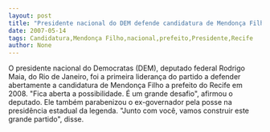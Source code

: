 ```yaml
---
layout: post
title: "Presidente nacional do DEM defende candidatura de Mendonça Filho a prefeito do Recife"
date: 2007-05-14
tags: Candidatura,Mendonça Filho,nacional,prefeito,Presidente,Recife
author: None
---
```

O presidente nacional do Democratas (DEM), deputado federal Rodrigo Maia, do Rio de Janeiro, foi a primeira lideran&ccedil;a do partido a defender abertamente a candidatura de Mendon&ccedil;a Filho a prefeito do Recife em 2008.
&quot;Fica aberta a possibilidade. &Eacute; um grande desafio&quot;, afirmou o deputado. Ele tamb&eacute;m parabenizou o ex-governador&nbsp;pela posse na presid&ecirc;ncia estadual da legenda. &quot;Junto com voc&ecirc;, vamos construir este grande partido&quot;, disse. 